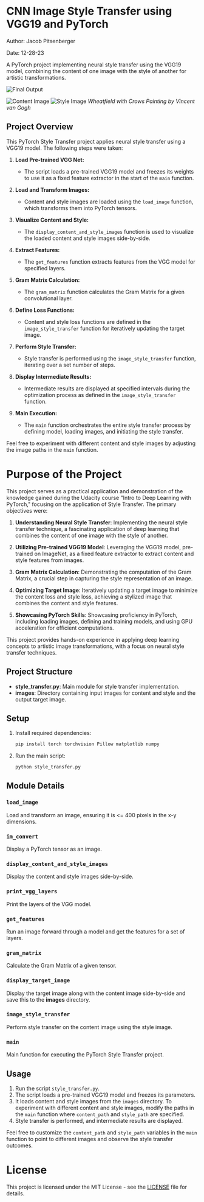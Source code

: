 # CNN Image Style Transfer using VGG19 and PyTorch

Author: Jacob Pitsenberger

Date: 12-28-23

A PyTorch project implementing neural style transfer using the VGG19 model, combining the content of one image with the style of another for artistic transformations.


   ![Final Output](images/final_comparison_2000.png)

   
   ![Content Image](images/me.png)
   ![Style Image](images/vanGogh.png)
   *Wheatfield with Crows Painting by Vincent van Gogh*

## Project Overview

This PyTorch Style Transfer project applies neural style transfer using a VGG19 model. The following steps were taken:

1. **Load Pre-trained VGG Net:**
   - The script loads a pre-trained VGG19 model and freezes its weights to use it as a fixed feature extractor in the start of the `main` function.

2. **Load and Transform Images:**
   - Content and style images are loaded using the `load_image` function, which transforms them into PyTorch tensors.

3. **Visualize Content and Style:**
   - The `display_content_and_style_images` function is used to visualize the loaded content and style images side-by-side.

4. **Extract Features:**
   - The `get_features` function extracts features from the VGG model for specified layers.

5. **Gram Matrix Calculation:**
   - The `gram_matrix` function calculates the Gram Matrix for a given convolutional layer.

6. **Define Loss Functions:**
   - Content and style loss functions are defined in the `image_style_transfer` function for iteratively updating the target image.

7. **Perform Style Transfer:**
   - Style transfer is performed using the `image_style_transfer` function, iterating over a set number of steps.

8. **Display Intermediate Results:**
   - Intermediate results are displayed at specified intervals during the optimization process as defined in the `image_style_transfer` function.

9. **Main Execution:**
   - The `main` function orchestrates the entire style transfer process by defining model, loading images, and initiating the style transfer.

Feel free to experiment with different content and style images by adjusting the image paths in the `main` function.


# Purpose of the Project

This project serves as a practical application and demonstration of the knowledge gained during the Udacity course "Intro to Deep Learning with PyTorch," focusing on the application of Style Transfer. The primary objectives were:

1. **Understanding Neural Style Transfer**: Implementing the neural style transfer technique, a fascinating application of deep learning that combines the content of one image with the style of another.

2. **Utilizing Pre-trained VGG19 Model**: Leveraging the VGG19 model, pre-trained on ImageNet, as a fixed feature extractor to extract content and style features from images.

3. **Gram Matrix Calculation**: Demonstrating the computation of the Gram Matrix, a crucial step in capturing the style representation of an image.

4. **Optimizing Target Image**: Iteratively updating a target image to minimize the content loss and style loss, achieving a stylized image that combines the content and style features.

5. **Showcasing PyTorch Skills**: Showcasing proficiency in PyTorch, including loading images, defining and training models, and using GPU acceleration for efficient computations.

This project provides hands-on experience in applying deep learning concepts to artistic image transformations, with a focus on neural style transfer techniques.


## Project Structure

- **style_transfer.py**: Main module for style transfer implementation.
- **images**: Directory containing input images for content and style and the output target image.

## Setup

1. Install required dependencies:
    ```bash
    pip install torch torchvision Pillow matplotlib numpy
    ```

2. Run the main script:
    ```bash
    python style_transfer.py
    ```

## Module Details

### `load_image`

Load and transform an image, ensuring it is <= 400 pixels in the x-y dimensions.

### `im_convert`

Display a PyTorch tensor as an image.

### `display_content_and_style_images`

Display the content and style images side-by-side.

### `print_vgg_layers`

Print the layers of the VGG model.

### `get_features`

Run an image forward through a model and get the features for a set of layers.

### `gram_matrix`

Calculate the Gram Matrix of a given tensor.

### `display_target_image`

Display the target image along with the content image side-by-side and save this to the **images** directory.

### `image_style_transfer`

Perform style transfer on the content image using the style image.

### `main`

Main function for executing the PyTorch Style Transfer project.

## Usage

1. Run the script `style_transfer.py`.
2. The script loads a pre-trained VGG19 model and freezes its parameters.
3. It loads content and style images from the `images` directory. To experiment with different content and style images, modify the paths in the `main` function where `content_path` and `style_path` are specified.
4. Style transfer is performed, and intermediate results are displayed.

Feel free to customize the `content_path` and `style_path` variables in the `main` function to point to different images and observe the style transfer outcomes.

# License
This project is licensed under the MIT License - see the [LICENSE](LICENSE.txt) file for details.